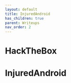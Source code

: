 ```yaml
---
layout: default
title: InjuredAndroid
has_children: true
parent: Writeups
nav_order: 2
---
```


# HackTheBox

# InjuredAndroid
